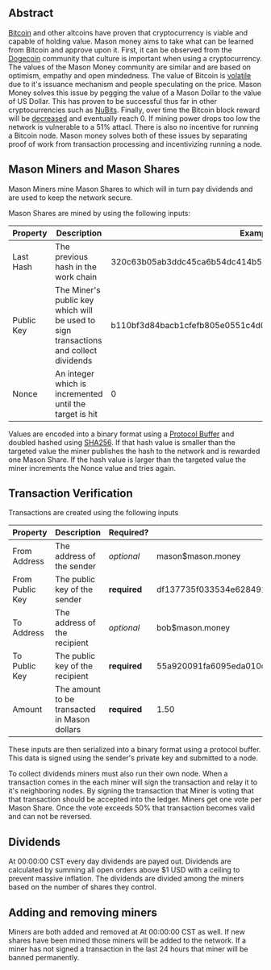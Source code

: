 ## Abstract
[Bitcoin](https://bitcoin.org/en/) and other altcoins have proven that
cryptocurrency is viable and capable of holding value. Mason money aims to take
what can be learned from Bitcoin and approve upon it. First, it can be observed
from the [Dogecoin](http://dogecoin.com/) community that culture is important
when using a cryptocurrency. The values of the Mason Money community are similar
and are based on optimism, empathy and open mindedness. The value of Bitcoin is
[volatile](https://btcvol.info/) due to it's issuance mechanism and people
speculating on the price. Mason Money solves this issue by pegging the value of
a Mason Dollar to the value of US Dollar. This has proven to be successful thus
far in other cryptocurrencies such as [NuBits](https://nubits.com/). Finally,
over time the Bitcoin block reward will be
[decreased](https://en.bitcoin.it/wiki/Controlled_supply) and eventually reach
0. If mining power drops too low the network is vulnerable to a 51% attacl. There is also no incentive for running a Bitcoin node. Mason money solves
both of these issues by separating proof of work from transaction processing
and incentivizing running a node.

## Mason Miners and Mason Shares

Mason Miners mine Mason Shares to which will in turn pay dividends and are used
to keep the network secure.

Mason Shares are mined by using the following inputs:

Property |  Description | Example Value
---------|---------------|--------------
Last Hash | The previous hash in the work chain |320c63b05ab3ddc45ca6b54dc414b56a2ed64fac
Public Key | The Miner's public key which will be used to sign transactions and collect dividends | b110bf3d84bacb1cfefb805e0551c4d0c470276836147ad8f5311ea34b790c3b
Nonce | An integer which is incremented until the target is hit | 0

Values are encoded into a binary format using a [Protocol
Buffer](https://developers.google.com/protocol-buffers/?hl=en) and doubled
hashed using [SHA256](https://en.wikipedia.org/wiki/SHA-2). If
that hash value is smaller than the targeted value the miner publishes the hash
to the network and is rewarded one
Mason Share. If the hash value is larger than the targeted value the miner
increments the Nonce value and tries again.

## Transaction Verification

Transactions are created using the following inputs

Property |  Description | Required?| Example Value
---------|--------------|----------|--------------
From Address | The address of the sender | _optional_ | mason$mason.money
From Public Key | The public key of the sender | __required__ | df137735f033534e62849164d28e3f8e8a91263f074de7d037392faccfdc5e20
To Address | The address of the recipient | _optional_ | bob$mason.money
To Public Key | The public key of the recipient | __required__ | 55a920091fa6095eda010ddf8c364dff22a1adf7ce4cc68cf8731c2ae2773b66
Amount | The amount to be transacted in Mason dollars | __required__ | 1.50 |

These inputs are then serialized into a binary format using a protocol buffer.
This data is signed using the sender's private key and submitted to a
node.

To collect dividends miners must also run their own node. When a transaction comes
in the each miner will sign the transaction and relay it to it's neighboring
nodes. By signing the transaction that Miner is voting that that transaction
should be accepted into the ledger. Miners get one vote per Mason Share. Once
the vote exceeds 50% that transaction becomes valid and can not be reversed.

## Dividends

At 00:00:00 CST every day dividends are payed out. Dividends are calculated by
summing all open orders above $1 USD with a ceiling to prevent massive
inflation. The dividends are divided among the miners based on the number of
shares they control.


## Adding and removing miners
Miners are both added and removed at  At 00:00:00 CST as well. If new shares
have been mined those miners will be added to the network. If a miner has not
signed a transaction in the last 24 hours that miner will be banned permanently.
